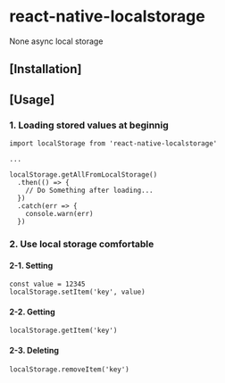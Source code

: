 # react-native-localstorage
None async local storage

## [Installation]

## [Usage]

### 1. Loading stored values at beginnig
    import localStorage from 'react-native-localstorage'

    ...

    localStorage.getAllFromLocalStorage()
      .then(() => {
        // Do Something after loading...
      })
      .catch(err => {
        console.warn(err)
      })

### 2. Use local storage comfortable
#### 2-1. Setting
    const value = 12345
    localStorage.setItem('key', value)

#### 2-2. Getting
    localStorage.getItem('key')

#### 2-3. Deleting
    localStorage.removeItem('key')